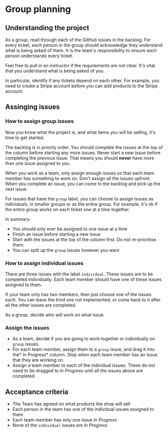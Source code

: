 # Group planning

## Understanding the project

As a group, read through each of the GitHub issues in the backlog. For every ticket, each person in the group should acknowledge they understand what is being asked of them. It is the team's responsibility to ensure each person understands every ticket.

Feel free to pull in an instructor if the requirements are not clear. It's vital that you understand what is being asked of you.

In particular, identify if any tickets depend on each other. For example, you need to create a Stripe account before you can add products to the Stripe account.

## Assinging issues

### How to assign group issues

Now you know what the project is, and what items you will be selling, it's time to get started.

The backlog is in priority order. You should complete the issues at the top of the column before starting any more issues. Never start a new issue before completing the previous issue. That means you should **never** have more than one issue assigned to you.

When you work as a team, only assign enough issues so that each team member has something to work on. Don't assign all the issues upfront. When you complete an issue, you can come to the backlog and pick up the next issue.

For issues that have the `group` label, you can choose to assign issues as individuals, in smaller groups or as the entire group. For example, it's ok if the entire group works on each ticket one at a time together.

In summary:

- You should only ever be assigned to one issue at a time
- Finish an issue before starting a new issue
- Start with the issues at the top of the column first. Do not re-prioritise them.
- You can split up the `group` issues however you want

### How to assign individual issues

There are three issues with the label `individual`. These issues are to be completed individually. Each team member should have one of these issues assigned to them.

If your team only has two members, then just choose one of the issues each. You can leave the third one not implemented, or come back to it after all the other issues are completed.

As a group, decide who will work on what issue.

### Assign the issues

- As a team, decide if you are going to work together or individually on `group` issues.
- For each team member, assign them to a `group` issue, and drag it into the* In Progress* column. Stop when each team member has an issue that they are working on.
- Assign a team member to each of the individual issues. These do not need to be dragged to _In Progress_ until all the issues above are completed

## Acceptance criteria

- The Team has agreed on what products the shop will sell
- Each person in the team has one of the individual issues assigned to them
- Each team member has only one issue _In Progress_
- None of the `individual` issues are _In Progress_
